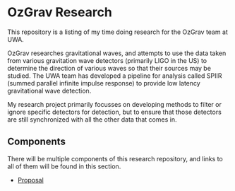 # OzGrav Research

This repository is a listing of my time doing research for the OzGrav team at UWA.

OzGrav researches gravitational waves, and attempts to use the data taken from various gravitation wave detectors (primarily LIGO in the US) to determine the direction of various waves so that their sources may be studied. The UWA team has developed a pipeline for analysis called SPIIR (summed parallel infinite impulse response) to provide low latency gravitational wave detection.

My research project primarily focusses on developing methods to filter or ignore specific detectors for detection, but to ensure that those detectors are still synchronized with all the other data that comes in.

## Components

There will be multiple components of this research repository, and links to all of them will be found in this section.

- [Proposal](https://tommoa.github.io/ozgrav-research/proposal.pdf)
